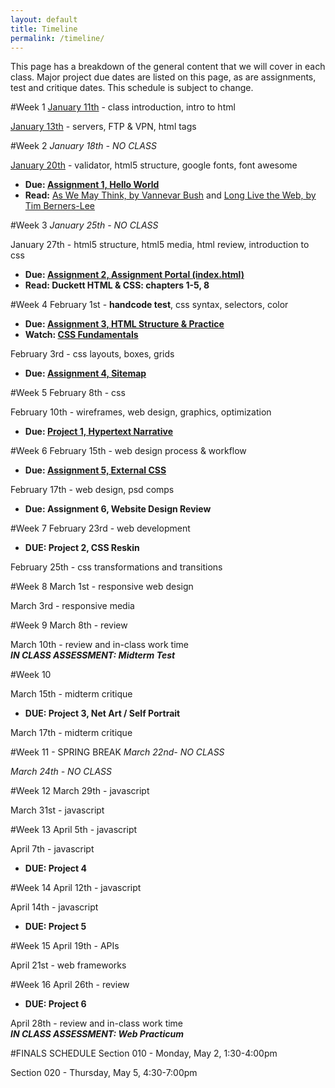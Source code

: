```yaml
---
layout: default
title: Timeline
permalink: /timeline/
---
```


This page has a breakdown of the general content that we will cover in each class. Major project due dates are listed on this page, as are assignments, test and critique dates. This schedule is subject to change. 

#Week 1
[January 11th](/web-spring-16/class-1) - class introduction, intro to html

[January 13th](/web-spring-16/class-2) - servers, FTP & VPN, html tags

#Week 2
*January 18th - NO CLASS*

[January 20th](/web-spring-16/class-3) - validator, html5 structure, google fonts, font awesome

+ **Due: [Assignment 1, Hello World](/web-spring-16/assignment-1)**
+ **Read:** [As We May Think, by Vannevar Bush](http://www.theatlantic.com/magazine/archive/1945/07/as-we-may-think/303881/) and [Long Live the Web, by Tim Berners-Lee](http://ariellehein.com/readings/Berners-Lee-Long-Live-The-Web.pdf)

#Week 3
*January 25th - NO CLASS*

January 27th - html5 structure, html5 media, html review, introduction to css

+ **Due: [Assignment 2, Assignment Portal (index.html)](/web-spring-16/assignment-2)**
+ **Read: Duckett HTML & CSS: chapters 1-5, 8**

#Week 4
February 1st - **handcode test**, css syntax, selectors, color

+ **Due: [Assignment 3, HTML Structure & Practice](/web-spring-16/assignment-3)**
+ **Watch: [CSS Fundamentals](http://www.lynda.com/Web-Interactive-CSS-tutorials/CSS-Fundamentals/80436-2.html)**

February 3rd - css layouts, boxes, grids

+ **Due: [Assignment 4, Sitemap](/web-spring-16/assignment-4)**

#Week 5
February 8th - css

February 10th - wireframes, web design, graphics, optimization

+ **Due: [Project 1, Hypertext Narrative](/web-spring-16/project-1)**

#Week 6
February 15th - web design process & workflow

+ **Due: [Assignment 5, External CSS](/web-spring-16/assignment-5)**

February 17th - web design, psd comps

+ **Due: Assignment 6, Website Design Review**

#Week 7
February 23rd - web development

+ **DUE: Project 2, CSS Reskin**

February 25th - css transformations and transitions

#Week 8
March 1st - responsive web design

March 3rd - responsive media

#Week 9
March 8th - review

March 10th - review and in-class work time <br>
***IN CLASS ASSESSMENT: Midterm Test***

#Week 10

March 15th - midterm critique

+ **DUE: Project 3, Net Art / Self Portrait**

March 17th - midterm critique

#Week 11 - SPRING BREAK
*March 22nd- NO CLASS*

*March 24th - NO CLASS*

#Week 12
March 29th - javascript

March 31st - javascript

#Week 13
April 5th - javascript

April 7th - javascript

+ **DUE: Project 4**

#Week 14
April 12th - javascript

April 14th - javascript

+ **DUE: Project 5**

#Week 15
April 19th - APIs

April 21st - web frameworks

#Week 16
April 26th - review

+ **DUE: Project 6**

April 28th - review and in-class work time<br>
***IN CLASS ASSESSMENT: Web Practicum***

#FINALS SCHEDULE
Section 010 - Monday, May 2, 1:30-4:00pm

Section 020 - Thursday, May 5, 4:30-7:00pm
